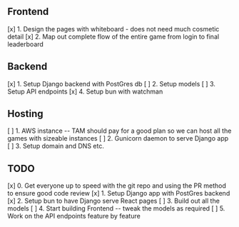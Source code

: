 ## Frontend
[x] 1. Design the pages with whiteboard - does not need much cosmetic detail
[x] 2. Map out complete flow of the entire game from login to final leaderboard

## Backend
[x] 1. Setup Django backend with PostGres db
[ ] 2. Setup models
[ ] 3. Setup API endpoints
[x] 4. Setup bun with watchman

## Hosting
[ ] 1. AWS instance -- TAM should pay for a good plan so we can host all the games with sizeable instances
[ ] 2. Gunicorn daemon to serve Django app
[ ] 3. Setup domain and DNS etc.

## TODO
[x] 0. Get everyone up to speed with the git repo and using the PR method to ensure good code review
[x] 1. Setup Django app with PostGres backend
[x] 2. Setup bun to have Django serve React pages
[ ] 3. Build out all the models
[ ] 4. Start building Frontend -- tweak the models as required
[ ] 5. Work on the API endpoints feature by feature
